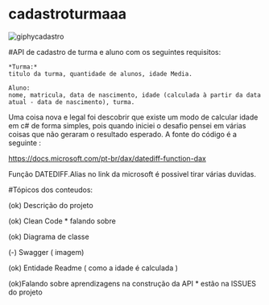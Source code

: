 # cadastroturmaaa

![giphycadastro](https://user-images.githubusercontent.com/28712925/91189356-bef81b00-e6c8-11ea-930d-5e0b293421ea.gif)


#API de cadastro de turma e aluno com os seguintes requisitos:

    *Turma:*
    titulo da turma, quantidade de alunos, idade Media.

    Aluno:
    nome, matricula, data de nascimento, idade (calculada à partir da data atual - data de nascimento), turma.

Uma coisa nova e legal foi descobrir que existe um modo de calcular idade em c# de forma simples, pois quando iniciei o desafio pensei em várias coisas que não geraram o resultado esperado. A fonte do código é a seguinte :

https://docs.microsoft.com/pt-br/dax/datediff-function-dax

Função DATEDIFF.Alias no link da microsoft é possivel tirar várias duvidas.


#Tópicos dos conteudos:

(ok) Descrição do projeto

(ok) Clean Code * falando sobre

(ok) Diagrama de classe

(-)  Swagger ( imagem)

(ok)  Entidade Readme ( como a idade é calculada )

(ok)Falando sobre aprendizagens na construção da API * estão na ISSUES do projeto


